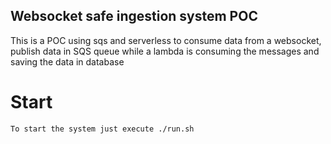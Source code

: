 ## Websocket safe ingestion system POC

This is a POC using sqs and serverless to consume data from a websocket,
publish data in SQS queue while a lambda is consuming the messages and saving the data in database

# Start

```
To start the system just execute ./run.sh
```

